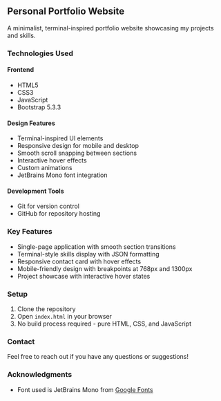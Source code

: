 ## Personal Portfolio Website

A minimalist, terminal-inspired portfolio website showcasing my projects and skills.

<!-- ![home page image](https://github.com/user-attachments/assets/13096fbd-1e5a-41d0-b59e-5c17b4c7e05b) -->

### Technologies Used

#### Frontend
- HTML5
- CSS3
- JavaScript
- Bootstrap 5.3.3

#### Design Features
- Terminal-inspired UI elements
- Responsive design for mobile and desktop
- Smooth scroll snapping between sections
- Interactive hover effects
- Custom animations
- JetBrains Mono font integration

#### Development Tools
- Git for version control
- GitHub for repository hosting

### Key Features
- Single-page application with smooth section transitions
- Terminal-style skills display with JSON formatting
- Responsive contact card with hover effects
- Mobile-friendly design with breakpoints at 768px and 1300px
- Project showcase with interactive hover states

### Setup
1. Clone the repository
2. Open `index.html` in your browser
3. No build process required - pure HTML, CSS, and JavaScript

### Contact
Feel free to reach out if you have any questions or suggestions!

### Acknowledgments
- Font used is JetBrains Mono from [Google Fonts](https://fonts.google.com)